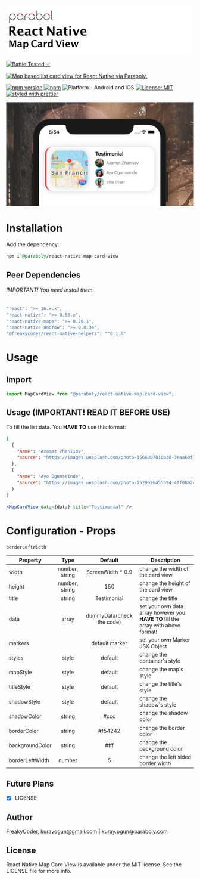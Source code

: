 <img alt="React Native Map Card View" src="assets/logo.png" width="1050"/>

[![Battle Tested ✅](https://img.shields.io/badge/-Battle--Tested%20%E2%9C%85-03666e?style=for-the-badge)](https://github.com/Paraboly/react-native-map-card-view)

[![Map based list card view for React Native via Paraboly.](https://img.shields.io/badge/-Map%20based%20list%20card%20view%20for%20React%20Native%20via%20Paraboly.-lightgrey?style=for-the-badge)](https://github.com/Paraboly/react-native-map-card-view)

[![npm version](https://img.shields.io/npm/v/@paraboly/react-native-map-card-view.svg?style=for-the-badge)](https://www.npmjs.com/package/@paraboly/react-native-map-card-view)
[![npm](https://img.shields.io/npm/dt/@paraboly/react-native-map-card-view.svg?style=for-the-badge)](https://www.npmjs.com/package/react-native-map-card-view)
![Platform - Android and iOS](https://img.shields.io/badge/platform-Android%20%7C%20iOS-blue.svg?style=for-the-badge)
[![License: MIT](https://img.shields.io/badge/License-MIT-green.svg?style=for-the-badge)](https://opensource.org/licenses/MIT)
[![styled with prettier](https://img.shields.io/badge/styled_with-prettier-ff69b4.svg?style=for-the-badge)](https://github.com/prettier/prettier)

<p align="center">
  <img alt="React Native Map Card View"
        src="assets/Screenshots/example.png" />
</p>

# Installation

Add the dependency:

```ruby
npm i @paraboly/react-native-map-card-view
```

## Peer Dependencies

###### IMPORTANT! You need install them

```js
"react": ">= 16.x.x",
"react-native": ">= 0.55.x",
"react-native-maps": ">= 0.26.1",
"react-native-androw": ">= 0.0.34",
"@freakycoder/react-native-helpers": "^0.1.0"
```

# Usage

## Import

```jsx
import MapCardView from "@paraboly/react-native-map-card-view";
```

## Usage (IMPORTANT! READ IT BEFORE USE)

To fill the list data. You **HAVE TO** use this format:

```json
[
  {
    "name": "Azamat Zhanisov",
    "source": "https://images.unsplash.com/photo-1566807810030-3eaa60f3e670?ixlib=rb-1.2.1&auto=format&fit=crop&w=3334&q=80"
  },
  {
    "name": "Ayo Ogunseinde",
    "source": "https://images.unsplash.com/photo-1529626455594-4ff0802cfb7e?ixlib=rb-1.2.1&ixid=eyJhcHBfaWQiOjEyMDd9&auto=format&fit=crop&w=3000&q=80"
  }
]
```

```jsx
<MapCardView data={data} title="Testimonial" />
```

# Configuration - Props

    borderLeftWidth

| Property        |      Type      |          Default          | Description                                                                       |
| --------------- | :------------: | :-----------------------: | --------------------------------------------------------------------------------- |
| width           | number, string |    ScreenWidth \* 0.9     | change the width of the card view                                                 |
| height          | number, string |            150            | change the height of the card view                                                |
| title           |     string     |        Testimonial        | change the title                                                                  |
| data            |     array      | dummyData(check the code) | set your own data array however you **HAVE TO** fill the array with above format! |
| markers         |    <Marker>    |      default marker       | set your own Marker JSX Object                                                    |
| styles          |     style      |          default          | change the container's style                                                      |
| mapStyle        |     style      |          default          | change the map's style                                                            |
| titleStyle      |     style      |          default          | change the title's style                                                          |
| shadowStyle     |     style      |          default          | change the shadow's style                                                         |
| shadowColor     |     string     |           #ccc            | change the shadow color                                                           |
| borderColor     |     string     |          #f54242          | change the border color                                                           |
| backgroundColor |     string     |           #fff            | change the background color                                                       |
| borderLeftWidth |     number     |             5             | change the left sided border width                                                |

## Future Plans

- [x] ~~LICENSE~~

## Author

FreakyCoder, kurayogun@gmail.com | kuray.ogun@paraboly.com

## License

React Native Map Card View is available under the MIT license. See the LICENSE file for more info.
